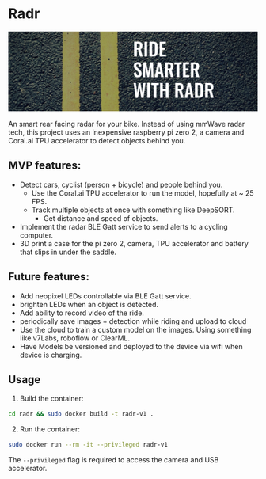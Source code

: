 # Radr

![radr](images/radr.png)

An smart rear facing radar for your bike. Instead of using mmWave radar tech, this project uses an inexpensive raspberry pi zero 2, a camera and Coral.ai TPU accelerator to detect objects behind you.

## MVP features:
- Detect cars, cyclist (person + bicycle) and people behind you.
    - Use the Coral.ai TPU accelerator to run the model, hopefully at ~ 25 FPS.
    - Track multiple objects at once with something like DeepSORT.
        - Get distance and speed of objects.
- Implement the radar BLE Gatt service to send alerts to a cycling computer.
- 3D print a case for the pi zero 2, camera, TPU accelerator and battery that slips in under the saddle.

## Future features:
- Add neopixel LEDs controllable via BLE Gatt service.
- brighten LEDs when an object is detected.
- Add ability to record video of the ride.
- periodically save images + detection while riding and upload to cloud
- Use the cloud to train a custom model on the images. Using something like v7Labs, roboflow or ClearML.
- Have Models be versioned and deployed to the device via wifi when device is charging.

## Usage
1. Build the container:
```bash
cd radr && sudo docker build -t radr-v1 .
```
2. Run the container:
```bash
sudo docker run --rm -it --privileged radr-v1
```
The `--privileged` flag is required to access the camera and USB accelerator.